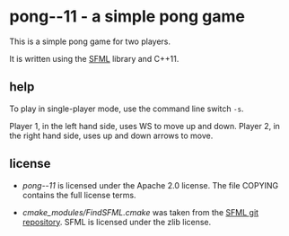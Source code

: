 # pong--11 - a simple pong game

This is a simple pong game for two players.

It is written using the [SFML](http://www.sfml-dev.org) library and C++11.

## help

To play in single-player mode, use the command line switch `-s`.

Player 1, in the left hand side, uses WS to move up and down.
Player 2, in the right hand side, uses up and down arrows to move.

## license

* _pong--11_ is licensed under the Apache 2.0 license. The file COPYING contains
the full license terms.

* _cmake_modules/FindSFML.cmake_ was taken from the
[SFML git repository](https://github.com/LaurentGomila/SFML/). SFML is
licensed under the zlib license.
